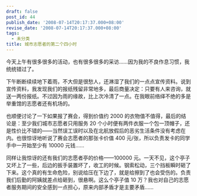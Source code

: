 ```yaml
---
draft: false
post_id: 44
publish_date: '2008-07-14T20:17:37.000+08:00'
revise_date: '2008-07-14T20:17:37.000+08:00'
tags:
  - 未分类
title: 城市志愿者的第二个四小时
---
```


今天上午有很多很多的活动，也有很多很多的采访……因为我的不良作息习惯，我统统错过了。

下午断断续续地下着雨，不大但是很愁人，还淋湿了我们的一点点宣传资料。说到宣传资料，我发现我们的报纸残留非常地多，最后商量决定：只要有人来咨询，就送一两份报纸。不过因为雨的缘故，比上次冷清了一点。在我眼前络绎不绝的多是举重馆的志愿者还有机场的。

也顺便讨论了一下如果报了赛会，得到价值约 2000 的衣物值不值得，最后的结论是：至少我们城市志愿者只用服务 20 个小时便有两件衣服一个包一顶帽子，还是性价比不错的——当然误工误时以及在北航放假后的恶劣生活条件没有考虑在内。也很惊讶地听说了赛会志愿者的那张卡价值 400 元/张，所以负责发卡的同学手中一开始至少有 10000 元钱……

同样让我惊讶的还有我们的志愿者亭的价格——100000 元。一天不见，这个亭子又坏上了一些，后边的扳手装置坏了，收工的时候。钢索松动，三个挡板瞬时砸了下来。这个真的有生命危险，别说给压在下边了，就是给擦到了也会受伤的。负责我们后勤的阿姨就差点给砸到，很悬啊。这么个亭子值 10 万？我也对自己的志愿者服务期间的安全感到一点担心，原来内部矛盾才是主要矛盾……
